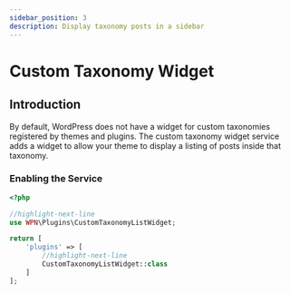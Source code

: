 ```yaml
---
sidebar_position: 3
description: Display taxonomy posts in a sidebar
---
```


# Custom Taxonomy Widget

## Introduction

By default, WordPress does not have a widget for custom taxonomies registered by themes and plugins. The custom taxonomy
widget service adds a widget to allow your theme to display a listing of posts inside that taxonomy.

### Enabling the Service

```php title="config.php"
<?php

//highlight-next-line
use WPN\Plugins\CustomTaxonomyListWidget;

return [
    'plugins' => [
        //highlight-next-line
		CustomTaxonomyListWidget::class
    ]
];
```